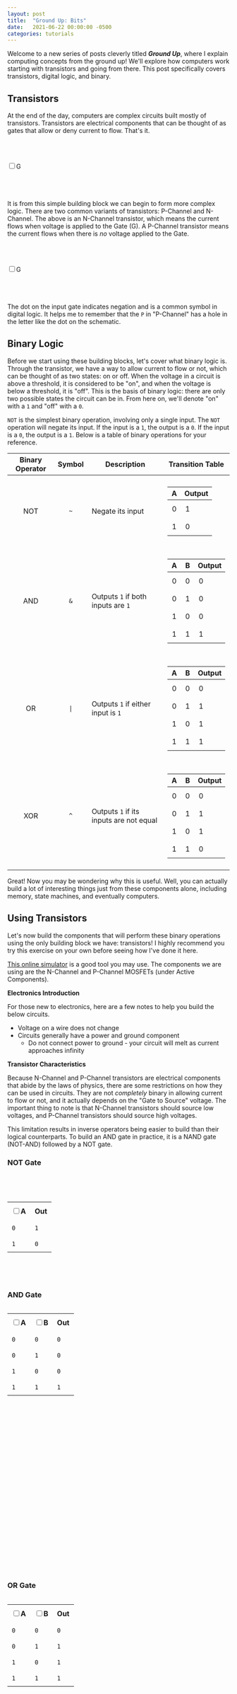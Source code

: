 ```yaml
---
layout: post
title:  "Ground Up: Bits"
date:   2021-06-22 00:00:00 -0500
categories: tutorials
---
```

<script src="https://cdnjs.cloudflare.com/ajax/libs/paper.js/0.12.15/paper-full.min.js" integrity="sha512-ovjLI1ZcZe6bw+ImQ21r+sv8q/Vwob2kq7tFidK6E1LWfi0T4uobbmpfEU1//a9h9o5Kkt+MnMWf6rWlg0EiMw==" crossorigin="anonymous" referrerpolicy="no-referrer"></script>

Welcome to a new series of posts cleverly titled ***Ground Up***,
where I explain computing concepts from the ground up! We'll explore
how computers work starting with transistors and going from there.
This post specifically covers transistors, digital logic, and binary.

## Transistors
At the end of the day, computers are complex circuits built mostly of
transistors. Transistors are electrical components that can be thought
of as gates that allow or deny current to flow. That's it.

<style type="text/css" media="all">
.gate th, td {
    padding: 10px;
}
.gate {
    display: inline-block;
    vertical-align: middle;
    width: unset;
}
p.gate {
    vertical-align: unset;
}
.table-div {
    width: 30%;
    display: inline-block;
    vertical-align: middle;
}
canvas {
    display: inline-block;
    vertical-align: middle;
    height: 120px;
}
#not {
    height: 240px;
    width: 210px;
}
#and {
    height: 380px;
    width: 420px;
}
#or {
    height: 380px;
    width: 420px;
}
</style>
<script type="text/javascript">
    window.globals = {};
    function updateState(checkbox, global) {
        window.globals[global] = checkbox.checked;
        window.globals.updateNot();
        window.globals.updateAnd();
        window.globals.updateOr();
        updateTables();
    }
    function updateTables() {
        var notTable = document.getElementById("notTable").children[0].children;
        var notIndex = (window.globals.notA ? 1 : 0) + 1;
        for (var i = 1; i < notTable.length; i++) {
            notTable[i].style.backgroundColor = i == notIndex ? 'yellow' : 'white';
        }

        var andTable = document.getElementById("andTable").children[0].children;
        var andIndex = (window.globals.andA ? 2 : 0) + (window.globals.andB ? 1 : 0) + 1;
        for (var i = 1; i < andTable.length; i++) {
            andTable[i].style.backgroundColor = i == andIndex ? 'yellow' : 'white';
        }

        var orTable = document.getElementById("orTable").children[0].children;
        var orIndex = (window.globals.orA ? 2 : 0) + (window.globals.orB ? 1 : 0) + 1;
        for (var i = 1; i < orTable.length; i++) {
            orTable[i].style.backgroundColor = i == orIndex ? 'yellow' : 'white';
        }
    }
</script>
<script type="text/paperscript" canvas="nchannel">
    var path = new CompoundPath();
    path.strokeColor = 'black';
    path.strokeWidth = 2;
    var anchor = new Point(70, 10);

    path.moveTo(anchor);
    path.lineBy([ 0, 24 ]);
    path.lineBy([ -30, 0 ]);
    path.lineBy([ 0, 48 ]);
    path.lineBy([ 30, 0 ]);
    path.lineBy([ 0, 24 ]);

    path.moveTo(anchor + [-35, 24]);
    path.lineBy([0, 48]);

    var gateLength = 24;
    path.moveTo(anchor + [-35 - gateLength, 48]);
    path.lineBy([gateLength, 0]);

    var drain = new PointText({
        point: anchor + [15, 10],
        justification: 'center',
        fontSize: 20,
        content: 'D'
    });
    var source = new PointText({
        point: anchor + [15, 95],
        justification: 'center',
        fontSize: 20,
        content: 'S'
    });

    var symbol = new Symbol(new Path.Circle({
        center: [0, 0],
        radius: 2,
        fillColor: 'red'
    }));
    var dots = new Array();
    for (var i = 0; i < 10; i++) {
        dots.push(symbol.place(anchor));
    }

    function onFrame(event) {
        var runOffset = window.globals.nChannel ? (event.count * 2) : 0;
        var p = path.children[0];
        for (var i = 0; i < dots.length; i++) {
            var dotOffset = 100 * i / dots.length;
            var offset = (runOffset + dotOffset) % 101;
            dots[i].position = p.getPointAt(p.length * offset / 100);
        }
    }
</script>

<p class="gate"><input type="checkbox" onclick="updateState(this, 'nChannel');"><label>G</label></p>
<canvas id="nchannel" resize></canvas>

It is from this simple building block we can begin to form more complex
logic. There are two common variants of transistors: P-Channel and
N-Channel. The above is an N-Channel transistor, which means the current flows
when voltage is applied to the Gate (G). A P-Channel transistor means the
current flows when there is *no* voltage applied to the Gate.

<script type="text/paperscript" canvas="pchannel">
    var path = new CompoundPath();
    path.strokeColor = 'black';
    path.strokeWidth = 2;
    var anchor = new Point(70, 10);

    path.moveTo(anchor);
    path.lineBy([ 0, 24 ]);
    path.lineBy([ -30, 0 ]);
    path.lineBy([ 0, 48 ]);
    path.lineBy([ 30, 0 ]);
    path.lineBy([ 0, 24 ]);

    path.moveTo(anchor + [-35, 24]);
    path.lineBy([0, 48]);

    var gateLength = 18;
    path.moveTo(anchor + [-41 - gateLength, 48]);
    path.lineBy([gateLength, 0]);

    var dot = new Path.Circle(anchor + [ -38, 48 ], 3);
    dot.strokeColor = 'black';
    dot.strokeWidth = 2;

    var drain = new PointText({
        point: anchor + [15, 10],
        justification: 'center',
        fontSize: 20,
        content: 'S'
    });
    var source = new PointText({
        point: anchor + [15, 95],
        justification: 'center',
        fontSize: 20,
        content: 'D'
    });

    var symbol = new Symbol(new Path.Circle({
        center: [0, 0],
        radius: 2,
        fillColor: 'red'
    }));
    var dots = new Array();
    for (var i = 0; i < 10; i++) {
        dots.push(symbol.place(anchor));
    }

    function onFrame(event) {
        var runOffset = window.globals.pChannel ? 0 : (event.count * 2);
        var p = path.children[0];
        for (var i = 0; i < dots.length; i++) {
            var dotOffset = 100 * i / dots.length;
            var offset = (runOffset + dotOffset) % 101;
            dots[i].position = p.getPointAt(p.length * offset / 100);
        }
    }
</script>

<p class="gate"><input type="checkbox" onclick="updateState(this, 'pChannel');"><label>G</label></p>
<canvas id="pchannel" resize></canvas>

The dot on the input gate indicates negation and is a common symbol in
digital logic. It helps me to remember that the `P` in "P-Channel" has
a hole in the letter like the dot on the schematic.

## Binary Logic
Before we start using these building blocks, let's cover what binary
logic is.  Through the transistor, we have a way to allow current to
flow or not, which can be thought of as two states: on or off. When the
voltage in a circuit is above a threshold, it is considered to be "on",
and when the voltage is below a threshold, it is "off". This is the basis
of binary logic: there are only two possible states the circuit can be
in. From here on, we'll denote "on" with a `1` and "off" with a `0`.

`NOT` is the simplest binary operation, involving only a single input. The `NOT`
operation will negate its input. If the input is a `1`, the output is a `0`. If the
input is a `0`, the output is a `1`. Below is a table of binary operations for your
reference.

<table>
  <thead>
    <tr>
      <th style="text-align: center">Binary Operator</th>
      <th style="text-align: center">Symbol</th>
      <th>Description</th>
      <th>Transition Table</th>
    </tr>
  </thead>
  <tbody>
    <tr>
      <td style="text-align: center">NOT</td>
      <td style="text-align: center"><code class="language-plaintext highlighter-rouge">~</code></td>
      <td>Negate its input</td>
      <td><table><thead><tr><th>A</th><th>Output</th></tr></thead><tr><td>0</td><td>1</td></tr><tr><td>1</td><td>0</td></tr></table></td>
    </tr>
    <tr>
      <td style="text-align: center">AND</td>
      <td style="text-align: center"><code class="language-plaintext highlighter-rouge">&amp;</code></td>
      <td>Outputs <code class="language-plaintext highlighter-rouge">1</code> if both inputs are <code class="language-plaintext highlighter-rouge">1</code></td>
      <td><table><thead><tr><th>A</th><th>B</th><th>Output</th></tr></thead><tr><td>0</td><td>0</td><td>0</td></tr><tr><td>0</td><td>1</td><td>0</td></tr><tr><td>1</td><td>0</td><td>0</td></tr><tr><td>1</td><td>1</td><td>1</td></tr></table></td>
    </tr>
    <tr>
      <td style="text-align: center">OR</td>
      <td style="text-align: center"><code class="language-plaintext highlighter-rouge">|</code></td>
      <td>Outputs <code class="language-plaintext highlighter-rouge">1</code> if either input is <code class="language-plaintext highlighter-rouge">1</code></td>
      <td><table><thead><tr><th>A</th><th>B</th><th>Output</th></tr></thead><tr><td>0</td><td>0</td><td>0</td></tr><tr><td>0</td><td>1</td><td>1</td></tr><tr><td>1</td><td>0</td><td>1</td></tr><tr><td>1</td><td>1</td><td>1</td></tr></table></td>
    </tr>
    <tr>
      <td style="text-align: center">XOR</td>
      <td style="text-align: center"><code class="language-plaintext highlighter-rouge">^</code></td>
      <td>Outputs <code class="language-plaintext highlighter-rouge">1</code> if its inputs are not equal</td>
      <td><table><thead><tr><th>A</th><th>B</th><th>Output</th></tr></thead><tr><td>0</td><td>0</td><td>0</td></tr><tr><td>0</td><td>1</td><td>1</td></tr><tr><td>1</td><td>0</td><td>1</td></tr><tr><td>1</td><td>1</td><td>0</td></tr></table></td>
    </tr>
  </tbody>
</table>

Great! Now you may be wondering why this is useful. Well, you can actually
build a lot of interesting things just from these components alone,
including memory, state machines, and eventually computers.

## Using Transistors
Let's now build the components that will perform these binary operations
using the only building block we have: transistors! I highly recommend
you try this exercise on your own before seeing how I've done it here.

[This online simulator](https://www.falstad.com/circuit/) is a good
tool you may use.  The components we are using are the N-Channel and
P-Channel MOSFETs (under Active Components).

**Electronics Introduction**

For those new to electronics, here are a few notes to help you build
the below circuits.

 * Voltage on a wire does not change
 * Circuits generally have a power and ground component
     * Do not connect power to ground - your circuit will melt as current
       approaches infinity

**Transistor Characteristics**

Because N-Channel and P-Channel transistors are electrical components
that abide by the laws of physics, there are some restrictions on
how they can be used in circuits. They are not *completely* binary
in allowing current to flow or not, and it actually depends on the
"Gate to Source" voltage. The important thing to note is that N-Channel
transistors should source low voltages, and P-Channel transistors should
source high voltages.

This limitation results in inverse operators being easier to build than
their logical counterparts. To build an AND gate in practice, it is a
NAND gate (NOT-AND) followed by a NOT gate.

### NOT Gate

<script type="text/paperscript" canvas="not">
    var scale = 32;
    function gatePath(anchor) {
        var path = new Path();
        path.strokeColor = 'black';
        path.strokeWidth = 2;
        path.moveTo((anchor + [0, 0.25])*scale);
        path.lineBy(new Point(0, 0.5)*scale);
        return path;
    }
    function pChannelPath(anchor, direction) {
        var path = new CompoundPath();
        path.strokeColor = 'black';
        path.strokeWidth = 2;
        path.moveTo(anchor*scale);
        if (direction == 'LR') {
            path.lineBy(new Point(0.8, 0)*scale);
            path.moveBy(new Point(0.2, -0.5)*scale);
            path.lineBy(new Point(0, 1)*scale);
            var dot = new Path.Circle((anchor + [0.9, 0])*scale, 0.1*scale);
            path.addChild(dot);
            return path;
        }
        path.lineBy(new Point(-0.8, 0)*scale);
        path.moveBy(new Point(-0.2, -0.5)*scale);
        path.lineBy(new Point(0, 1)*scale);
        var dot = new Path.Circle((anchor + [-0.9, 0])*scale, 0.1*scale);
        path.addChild(dot);
        return path;
    }
    function nChannelPath(anchor, direction) {
        var path = new CompoundPath();
        path.strokeColor = 'black';
        path.strokeWidth = 2;
        path.moveTo(anchor*scale);
        if (direction == 'LR') {
            path.lineBy(new Point(1, 0)*scale);
        } else {
            path.lineBy(new Point(-1, 0)*scale);
        }
        path.moveBy(new Point(0, -0.5)*scale);
        path.lineBy(new Point(0, 1)*scale);
        return path;
    }
    function notPPath(anchor) {
        return gatePath(anchor + [2.2, 2]);
    }
    function notNPath(anchor) {
        return gatePath(anchor + [2.2, 5]);
    }
    function notOutPath(anchor) {
        var path = new CompoundPath();
        path.strokeColor = 'black';
        path.strokeWidth = 2;

        path.moveTo((anchor + [2.2, 2.75])*scale);
        path.lineTo((anchor + [2.2, 3])*scale);
        path.lineTo((anchor + [3, 3])*scale);
        path.lineBy(new Point(0, 2)*scale);
        path.lineTo((anchor + [2.2, 5])*scale);
        path.lineTo((anchor + [2.2, 5.25])*scale);

        path.moveTo((anchor + [3, 4])*scale);
        path.lineBy(new Point(1, 0)*scale);

        return path;
    }
    function inputAPath(anchor) {
        var path = new CompoundPath();
        path.strokeColor = 'black';
        path.strokeWidth = 2;

        path.addChild(pChannelPath(anchor + [1, 2.5], 'LR'));
        path.addChild(nChannelPath(anchor + [1, 5.5], 'LR'));

        path.moveTo((anchor + [1, 2.5])*scale);
        path.lineBy(new Point(0, 3)*scale);
        path.moveTo((anchor + [0, 4])*scale);
        path.lineBy(new Point(1, 0)*scale);

        return path;
    }

    function drawVdd(anchor) {
        var path = new CompoundPath();
        path.strokeColor = 'red';
        path.strokeWidth = 2;

        var triangle = new Path.RegularPolygon((anchor + [3, 1])*scale, 3, scale/2.5);
        path.addChild(triangle);

        path.moveTo((anchor + [3, 1 + 1/5])*scale);
        path.lineTo((anchor + [3, 2])*scale);
        path.lineTo((anchor + [2.2, 2])*scale);
        path.lineTo((anchor + [2.2, 2.25])*scale);
    }
    function drawGnd(anchor) {
        var path = new CompoundPath();
        path.strokeColor = 'black';
        path.strokeWidth = 2;

        path.moveTo((anchor + [2.2, 5.75])*scale);
        path.lineTo((anchor + [2.2, 6])*scale);
        path.lineTo((anchor + [3, 6])*scale);
        path.lineBy(new Point(0, 1)*scale);
        path.moveBy(new Point(-0.4, 0)*scale);
        path.lineBy(new Point(0.8, 0)*scale);
        path.moveBy(new Point(-0.1, 0.15)*scale);
        path.lineBy(new Point(-0.6, 0)*scale);
        path.moveBy(new Point(0.1, 0.15)*scale);
        path.lineBy(new Point(0.4, 0)*scale);
    }
    function drawLabels(anchor) {
        new PointText({
            point: (anchor + [-0.5, 4.25])*scale,
            justification: 'center',
            fontSize: 20,
            content: 'A'
        });
        new PointText({
            point: (anchor + [5, 4.25])*scale,
            justification: 'center',
            fontSize: 20,
            content: 'Out'
        });
        new PointText({
            point: (anchor + [4.1, 1.1])*scale,
            justification: 'center',
            fontSize: 20,
            content: 'Vdd'
        });
        new PointText({
            point: (anchor + [4.2, 7.4])*scale,
            justification: 'center',
            fontSize: 20,
            content: 'Gnd'
        });
    }

    var anchor  = new Point(1, -0.25);
    var notP    = notPPath(anchor);
    var notN    = notNPath(anchor);
    var notOut  = notOutPath(anchor);
    var inputA  = inputAPath(anchor);
    drawVdd(anchor);
    drawGnd(anchor);
    drawLabels(anchor);

    window.globals.updateNot = function() {
        var a = window.globals.notA;
        notP.strokeColor = !a ? 'red' : 'white';
        notN.strokeColor = a ? 'black' : 'white';
        notOut.strokeColor = !a ? 'red' : 'black';
        inputA.strokeColor = a ? 'red' : 'black';
    }
</script>
<div class="table-div"><table class="gate" id="notTable">
    <tr>
        <th><input type="checkbox" onclick="updateState(this, 'notA');"><label>A</label></th>
        <th>Out</th>
    </tr>
    <tr><td><code>0</code></td><td><code>1</code></td></tr>
    <tr><td><code>1</code></td><td><code>0</code></td></tr>
</table></div>
<canvas id="not" resize></canvas>

### AND Gate

<script type="text/paperscript" canvas="and">
    var scale = 32;
    function gatePath(anchor) {
        var path = new Path();
        path.strokeColor = 'black';
        path.strokeWidth = 2;
        path.moveTo((anchor + [0, 0.25])*scale);
        path.lineBy(new Point(0, 0.5)*scale);
        return path;
    }
    function pChannelPath(anchor, direction) {
        var path = new CompoundPath();
        path.strokeColor = 'black';
        path.strokeWidth = 2;
        path.moveTo(anchor*scale);
        if (direction == 'LR') {
            path.lineBy(new Point(0.8, 0)*scale);
            path.moveBy(new Point(0.2, -0.5)*scale);
            path.lineBy(new Point(0, 1)*scale);
            var dot = new Path.Circle((anchor + [0.9, 0])*scale, 0.1*scale);
            path.addChild(dot);
            return path;
        }
        path.lineBy(new Point(-0.8, 0)*scale);
        path.moveBy(new Point(-0.2, -0.5)*scale);
        path.lineBy(new Point(0, 1)*scale);
        var dot = new Path.Circle((anchor + [-0.9, 0])*scale, 0.1*scale);
        path.addChild(dot);
        return path;
    }
    function nChannelPath(anchor, direction) {
        var path = new CompoundPath();
        path.strokeColor = 'black';
        path.strokeWidth = 2;
        path.moveTo(anchor*scale);
        if (direction == 'LR') {
            path.lineBy(new Point(1, 0)*scale);
        } else {
            path.lineBy(new Point(-1, 0)*scale);
        }
        path.moveBy(new Point(0, -0.5)*scale);
        path.lineBy(new Point(0, 1)*scale);
        return path;
    }
    function nandAPPath(anchor) {
        return gatePath(anchor + [1.2, 3]);
    }
    function nandBPPath(anchor) {
        return gatePath(anchor + [4.8, 3]);
    }
    function nandANPath(anchor) {
        return gatePath(anchor + [2.2, 7]);
    }
    function nandBNPath(anchor) {
        return gatePath(anchor + [2.2, 9]);
    }
    function nandOutPath(anchor) {
        var path = new CompoundPath();
        path.strokeColor = 'black';
        path.strokeWidth = 2;

        path.moveTo((anchor + [1.2, 3.75])*scale);
        path.lineTo((anchor + [1.2, 4])*scale);
        path.lineTo((anchor + [2, 4])*scale);
        path.lineBy(new Point(0, 1)*scale);
        path.lineBy(new Point(2, 0)*scale);
        path.lineBy(new Point(0, -1)*scale);
        path.lineTo((anchor + [4.8, 4])*scale);
        path.lineTo((anchor + [4.8, 3.75])*scale);

        path.moveTo((anchor + [2.2, 7.25])*scale);
        path.lineTo((anchor + [2.2, 7])*scale);
        path.lineTo((anchor + [3, 7])*scale);
        path.lineBy(new Point(0, -2)*scale);

        path.moveTo((anchor + [3, 6])*scale);
        path.lineBy(new Point(4, 0)*scale);

        path.moveTo((anchor + [8, 4])*scale);
        path.lineBy(new Point(0, 1)*scale);
        path.moveTo((anchor + [8, 7])*scale);
        path.lineBy(new Point(0, 1)*scale);

        path.moveTo((anchor + [7.8, 4.5])*scale);
        path.lineBy(new Point(-0.8, 0)*scale);
        path.lineBy(new Point(0, 3)*scale);
        path.lineBy(new Point(1, 0)*scale);

        var dot = new Path.Circle((anchor + [7.9, 4.5])*scale, 0.1*scale);
        path.addChild(dot);

        return path;
    }
    function nandGndPath(anchor) {
        var path = new Path();
        path.strokeColor = 'black';
        path.strokeWidth = 2;

        path.moveTo((anchor + [2.2, 7.75])*scale);
        path.lineTo((anchor + [2.2, 8])*scale);
        path.lineTo((anchor + [3, 8])*scale);
        path.lineBy(new Point(0, 1)*scale);
        path.lineTo((anchor + [2.2, 9])*scale);
        path.lineTo((anchor + [2.2, 9.25])*scale);

        return path;
    }
    function notPPath(anchor) {
        return gatePath(anchor + [8.2, 4]);
    }
    function notNPath(anchor) {
        return gatePath(anchor + [8.2, 7]);
    }
    function notOutPath(anchor) {
        var path = new CompoundPath();
        path.strokeColor = 'black';
        path.strokeWidth = 2;

        path.moveTo((anchor + [8.2, 4.75])*scale);
        path.lineTo((anchor + [8.2, 5])*scale);
        path.lineTo((anchor + [9, 5])*scale);
        path.lineBy(new Point(0, 2)*scale);
        path.lineTo((anchor + [8.2, 7])*scale);
        path.lineTo((anchor + [8.2, 7.25])*scale);

        path.moveTo((anchor + [9, 6])*scale);
        path.lineBy(new Point(1, 0)*scale);

        return path;
    }
    function inputAPath(anchor) {
        var path = new CompoundPath();
        path.strokeColor = 'black';
        path.strokeWidth = 2;

        path.addChild(pChannelPath(anchor + [0, 3.5], 'LR'));
        path.addChild(nChannelPath(anchor + [1, 7.5], 'LR'));
        return path;
    }
    function inputBPath(anchor) {
        var path = new CompoundPath();
        path.strokeColor = 'black';
        path.strokeWidth = 2;

        path.addChild(pChannelPath(anchor + [6, 3.5], 'RL'));
        path.addChild(nChannelPath(anchor + [1, 9.5], 'LR'));
        return path;
    }

    function drawVdd(anchor) {
        var path = new CompoundPath();
        path.strokeColor = 'red';
        path.strokeWidth = 2;

        // NAND Vdd
        var triangle1 = new Path.RegularPolygon((anchor + [3, 1])*scale, 3, scale/2.5);
        path.addChild(triangle1);

        path.moveTo((anchor + [3, 1 + 1/5])*scale);
        path.lineBy(new Point(0, 1 - 1/5)*scale);

        path.moveTo((anchor + [1.2, 3.25])*scale);
        path.lineTo((anchor + [1.2, 3])*scale);
        path.lineTo((anchor + [2, 3])*scale);
        path.lineBy(new Point(0, -1)*scale);
        path.lineBy(new Point(2, 0)*scale);
        path.lineBy(new Point(0, 1)*scale);
        path.lineTo((anchor + [4.8, 3])*scale);
        path.lineTo((anchor + [4.8, 3.25])*scale);

        // NOT Vdd
        var triangle2 = new Path.RegularPolygon((anchor + [9, 3])*scale, 3, scale/2.5);
        path.addChild(triangle2);

        path.moveTo((anchor + [9, 3 + 1/5])*scale);
        path.lineTo((anchor + [9, 4])*scale);
        path.lineTo((anchor + [8.2, 4])*scale);
        path.lineTo((anchor + [8.2, 4.25])*scale);
    }
    function drawGnd(anchor) {
        var path = new CompoundPath();
        path.strokeColor = 'black';
        path.strokeWidth = 2;
        // NAND Gnd
        path.moveTo((anchor + [2.2, 9.75])*scale);
        path.lineTo((anchor + [2.2, 10])*scale);
        path.lineTo((anchor + [3, 10])*scale);
        path.lineBy(new Point(0, 1)*scale);
        path.moveBy(new Point(-0.4, 0)*scale);
        path.lineBy(new Point(0.8, 0)*scale);
        path.moveBy(new Point(-0.1, 0.15)*scale);
        path.lineBy(new Point(-0.6, 0)*scale);
        path.moveBy(new Point(0.1, 0.15)*scale);
        path.lineBy(new Point(0.4, 0)*scale);

        // NOT Gnd
        path.moveTo((anchor + [8.2, 7.75])*scale);
        path.lineTo((anchor + [8.2, 8])*scale);
        path.lineTo((anchor + [9, 8])*scale);
        path.lineBy(new Point(0, 1)*scale);
        path.moveBy(new Point(-0.4, 0)*scale);
        path.lineBy(new Point(0.8, 0)*scale);
        path.moveBy(new Point(-0.1, 0.15)*scale);
        path.lineBy(new Point(-0.6, 0)*scale);
        path.moveBy(new Point(0.1, 0.15)*scale);
        path.lineBy(new Point(0.4, 0)*scale);
    }
    function drawLabels(anchor) {
        new PointText({
            point: (anchor + [-0.5, 3.75])*scale,
            justification: 'center',
            fontSize: 20,
            content: 'A'
        });
        new PointText({
            point: (anchor + [6.5, 3.75])*scale,
            justification: 'center',
            fontSize: 20,
            content: 'B'
        });
        new PointText({
            point: (anchor + [0.5, 7.75])*scale,
            justification: 'center',
            fontSize: 20,
            content: 'A'
        });
        new PointText({
            point: (anchor + [0.5, 9.75])*scale,
            justification: 'center',
            fontSize: 20,
            content: 'B'
        });
        new PointText({
            point: (anchor + [11, 6.25])*scale,
            justification: 'center',
            fontSize: 20,
            content: 'Out'
        });
    }

    var anchor  = new Point(1, 0);
    var nandAP  = nandAPPath(anchor);
    var nandBP  = nandBPPath(anchor);
    var nandAN  = nandANPath(anchor);
    var nandBN  = nandBNPath(anchor);
    var nandOut = nandOutPath(anchor);
    var nandGnd = nandGndPath(anchor);
    var notP    = notPPath(anchor);
    var notN    = notNPath(anchor);
    var notOut  = notOutPath(anchor);
    var inputA  = inputAPath(anchor);
    var inputB  = inputBPath(anchor);
    drawVdd(anchor);
    drawGnd(anchor);
    drawLabels(anchor);

    window.globals.updateAnd = function() {
        var a = window.globals.andA;
        var b = window.globals.andB;
        nandAP.strokeColor = a ? 'white' : 'red';
        nandBP.strokeColor = b ? 'white' : 'red';
        nandAN.strokeColor = a ? (b ? 'black' : 'red') : 'white';
        nandBN.strokeColor = b ? 'black' : 'white';
        nandOut.strokeColor = !(a && b) ? 'red' : 'black';
        nandGnd.strokeColor = b ? 'black' : (a ? 'red' : 'cyan');
        notP.strokeColor = (a && b) ? 'red' : 'white';
        notN.strokeColor = !(a && b) ? 'black' : 'white';
        notOut.strokeColor = a && b ? 'red' : 'black';
        inputA.strokeColor = a ? 'red' : 'black';
        inputB.strokeColor = b ? 'red' : 'black';
    }
</script>

<div class="table-div"><table class="gate" id="andTable">
    <tr>
        <th><input type="checkbox" onclick="updateState(this, 'andA');"><label>A</label></th>
        <th><input type="checkbox" onclick="updateState(this, 'andB');"><label>B</label></th>
        <th>Out</th>
    </tr>
    <tr><td><code>0</code></td><td><code>0</code></td><td><code>0</code></td></tr>
    <tr><td><code>0</code></td><td><code>1</code></td><td><code>0</code></td></tr>
    <tr><td><code>1</code></td><td><code>0</code></td><td><code>0</code></td></tr>
    <tr><td><code>1</code></td><td><code>1</code></td><td><code>1</code></td></tr>
</table></div>
<canvas id="and" resize></canvas>

### OR Gate

<script type="text/paperscript" canvas="or">
    var scale = 32;
    function gatePath(anchor) {
        var path = new Path();
        path.strokeColor = 'black';
        path.strokeWidth = 2;
        path.moveTo((anchor + [0, 0.25])*scale);
        path.lineBy(new Point(0, 0.5)*scale);
        return path;
    }
    function pChannelPath(anchor, direction) {
        var path = new CompoundPath();
        path.strokeColor = 'black';
        path.strokeWidth = 2;
        path.moveTo(anchor*scale);
        if (direction == 'LR') {
            path.lineBy(new Point(0.8, 0)*scale);
            path.moveBy(new Point(0.2, -0.5)*scale);
            path.lineBy(new Point(0, 1)*scale);
            var dot = new Path.Circle((anchor + [0.9, 0])*scale, 0.1*scale);
            path.addChild(dot);
            return path;
        }
        path.lineBy(new Point(-0.8, 0)*scale);
        path.moveBy(new Point(-0.2, -0.5)*scale);
        path.lineBy(new Point(0, 1)*scale);
        var dot = new Path.Circle((anchor + [-0.9, 0])*scale, 0.1*scale);
        path.addChild(dot);
        return path;
    }
    function nChannelPath(anchor, direction) {
        var path = new CompoundPath();
        path.strokeColor = 'black';
        path.strokeWidth = 2;
        path.moveTo(anchor*scale);
        if (direction == 'LR') {
            path.lineBy(new Point(1, 0)*scale);
        } else {
            path.lineBy(new Point(-1, 0)*scale);
        }
        path.moveBy(new Point(0, -0.5)*scale);
        path.lineBy(new Point(0, 1)*scale);
        return path;
    }
    function norAPPath(anchor) {
        return gatePath(anchor + [2.2, 2]);
    }
    function norBPPath(anchor) {
        return gatePath(anchor + [2.2, 4]);
    }
    function norANPath(anchor) {
        return gatePath(anchor + [1.2, 8]);
    }
    function norBNPath(anchor) {
        return gatePath(anchor + [4.8, 8]);
    }
    function norOutPath(anchor) {
        var path = new CompoundPath();
        path.strokeColor = 'black';
        path.strokeWidth = 2;

        path.moveTo((anchor + [2.2, 4.75])*scale);
        path.lineTo((anchor + [2.2, 5])*scale);
        path.lineTo((anchor + [3, 5])*scale);
        path.lineBy(new Point(0, 2)*scale);

        path.moveTo((anchor + [1.2, 8.25])*scale);
        path.lineTo((anchor + [1.2, 8])*scale);
        path.lineTo((anchor + [2, 8])*scale);
        path.lineBy(new Point(0, -1)*scale);
        path.lineBy(new Point(2, 0)*scale);
        path.lineBy(new Point(0, 1)*scale);
        path.lineTo((anchor + [4.8, 8])*scale);
        path.lineTo((anchor + [4.8, 8.25])*scale);

        path.moveTo((anchor + [3, 6])*scale);
        path.lineBy(new Point(4, 0)*scale);

        path.moveTo((anchor + [8, 4])*scale);
        path.lineBy(new Point(0, 1)*scale);
        path.moveTo((anchor + [8, 7])*scale);
        path.lineBy(new Point(0, 1)*scale);

        path.moveTo((anchor + [7.8, 4.5])*scale);
        path.lineBy(new Point(-0.8, 0)*scale);
        path.lineBy(new Point(0, 3)*scale);
        path.lineBy(new Point(1, 0)*scale);

        var dot = new Path.Circle((anchor + [7.9, 4.5])*scale, 0.1*scale);
        path.addChild(dot);

        return path;
    }
    function norVddPath(anchor) {
        var path = new Path();
        path.strokeColor = 'black';
        path.strokeWidth = 2;

        path.moveTo((anchor + [2.2, 2.75])*scale);
        path.lineTo((anchor + [2.2, 3])*scale);
        path.lineTo((anchor + [3, 3])*scale);
        path.lineBy(new Point(0, 1)*scale);
        path.lineTo((anchor + [2.2, 4])*scale);
        path.lineTo((anchor + [2.2, 4.25])*scale);

        return path;
    }
    function notPPath(anchor) {
        return gatePath(anchor + [8.2, 4]);
    }
    function notNPath(anchor) {
        return gatePath(anchor + [8.2, 7]);
    }
    function notOutPath(anchor) {
        var path = new CompoundPath();
        path.strokeColor = 'black';
        path.strokeWidth = 2;

        path.moveTo((anchor + [8.2, 4.75])*scale);
        path.lineTo((anchor + [8.2, 5])*scale);
        path.lineTo((anchor + [9, 5])*scale);
        path.lineBy(new Point(0, 2)*scale);
        path.lineTo((anchor + [8.2, 7])*scale);
        path.lineTo((anchor + [8.2, 7.25])*scale);

        path.moveTo((anchor + [9, 6])*scale);
        path.lineBy(new Point(1, 0)*scale);

        return path;
    }
    function inputAPath(anchor) {
        var path = new CompoundPath();
        path.strokeColor = 'black';
        path.strokeWidth = 2;

        path.addChild(pChannelPath(anchor + [1, 2.5], 'LR'));
        path.addChild(nChannelPath(anchor + [0, 8.5], 'LR'));
        return path;
    }
    function inputBPath(anchor) {
        var path = new CompoundPath();
        path.strokeColor = 'black';
        path.strokeWidth = 2;

        path.addChild(pChannelPath(anchor + [1, 4.5], 'LR'));
        path.addChild(nChannelPath(anchor + [6, 8.5], 'RL'));
        return path;
    }

    function drawVdd(anchor) {
        var path = new CompoundPath();
        path.strokeColor = 'red';
        path.strokeWidth = 2;

        // NOR Vdd
        var triangle1 = new Path.RegularPolygon((anchor + [3, 1])*scale, 3, scale/2.5);
        path.addChild(triangle1);

        path.moveTo((anchor + [3, 1 + 1/5])*scale);
        path.lineBy(new Point(0, 1 - 1/5)*scale);

        path.moveTo((anchor + [2.2, 2.25])*scale);
        path.lineTo((anchor + [2.2, 2])*scale);
        path.lineTo((anchor + [3, 2])*scale);

        // NOT Vdd
        var triangle2 = new Path.RegularPolygon((anchor + [9, 3])*scale, 3, scale/2.5);
        path.addChild(triangle2);

        path.moveTo((anchor + [9, 3 + 1/5])*scale);
        path.lineTo((anchor + [9, 4])*scale);
        path.lineTo((anchor + [8.2, 4])*scale);
        path.lineTo((anchor + [8.2, 4.25])*scale);
    }
    function drawGnd(anchor) {
        var path = new CompoundPath();
        path.strokeColor = 'black';
        path.strokeWidth = 2;

        // NOR Gnd
        path.moveTo((anchor + [1.2, 8.75])*scale);
        path.lineTo((anchor + [1.2, 9])*scale);
        path.lineTo((anchor + [2, 9])*scale);
        path.lineBy(new Point(0, 1)*scale);
        path.lineBy(new Point(2, 0)*scale);
        path.lineBy(new Point(0, -1)*scale);
        path.lineTo((anchor + [4.8, 9])*scale);
        path.lineTo((anchor + [4.8, 8.75])*scale);

        path.moveTo((anchor + [3, 10])*scale);
        path.lineBy(new Point(0, 1)*scale);
        path.moveBy(new Point(-0.4, 0)*scale);
        path.lineBy(new Point(0.8, 0)*scale);
        path.moveBy(new Point(-0.1, 0.15)*scale);
        path.lineBy(new Point(-0.6, 0)*scale);
        path.moveBy(new Point(0.1, 0.15)*scale);
        path.lineBy(new Point(0.4, 0)*scale);

        // NOT Gnd
        path.moveTo((anchor + [8.2, 7.75])*scale);
        path.lineTo((anchor + [8.2, 8])*scale);
        path.lineTo((anchor + [9, 8])*scale);
        path.lineBy(new Point(0, 1)*scale);
        path.moveBy(new Point(-0.4, 0)*scale);
        path.lineBy(new Point(0.8, 0)*scale);
        path.moveBy(new Point(-0.1, 0.15)*scale);
        path.lineBy(new Point(-0.6, 0)*scale);
        path.moveBy(new Point(0.1, 0.15)*scale);
        path.lineBy(new Point(0.4, 0)*scale);
    }
    function drawLabels(anchor) {
        new PointText({
            point: (anchor + [0.5, 2.75])*scale,
            justification: 'center',
            fontSize: 20,
            content: 'A'
        });
        new PointText({
            point: (anchor + [0.5, 4.75])*scale,
            justification: 'center',
            fontSize: 20,
            content: 'B'
        });
        new PointText({
            point: (anchor + [-0.5, 8.75])*scale,
            justification: 'center',
            fontSize: 20,
            content: 'A'
        });
        new PointText({
            point: (anchor + [6.5, 8.75])*scale,
            justification: 'center',
            fontSize: 20,
            content: 'B'
        });
        new PointText({
            point: (anchor + [11, 6.25])*scale,
            justification: 'center',
            fontSize: 20,
            content: 'Out'
        });
    }

    var anchor  = new Point(1, 0);
    var norAP   = norAPPath(anchor);
    var norBP   = norBPPath(anchor);
    var norAN   = norANPath(anchor);
    var norBN   = norBNPath(anchor);
    var norOut  = norOutPath(anchor);
    var norVdd  = norVddPath(anchor);
    var notP    = notPPath(anchor);
    var notN    = notNPath(anchor);
    var notOut  = notOutPath(anchor);
    var inputA  = inputAPath(anchor);
    var inputB  = inputBPath(anchor);
    drawVdd(anchor);
    drawGnd(anchor);
    drawLabels(anchor);

    window.globals.updateOr = function() {
        var a = window.globals.orA;
        var b = window.globals.orB;
        norAP.strokeColor = a ? 'white' : 'red';
        norBP.strokeColor = b ? 'white' : (a ? 'black' : 'red' );
        norAN.strokeColor = a ? 'black' : 'white';
        norBN.strokeColor = b ? 'black' : 'white';
        norOut.strokeColor = !(a || b) ? 'red' : 'black';
        norVdd.strokeColor = a ? (b ? 'cyan' : 'black') : 'red';
        notP.strokeColor = (a || b) ? 'red' : 'white';
        notN.strokeColor = !(a || b) ? 'black' : 'white';
        notOut.strokeColor = (a || b) ? 'red' : 'black';
        inputA.strokeColor = a ? 'red' : 'black';
        inputB.strokeColor = b ? 'red' : 'black';
    }
</script>

<div class="table-div"><table class="gate" id="orTable">
    <tr>
        <th><input type="checkbox" onclick="updateState(this, 'orA');"><label>A</label></th>
        <th><input type="checkbox" onclick="updateState(this, 'orB');"><label>B</label></th>
        <th>Out</th>
    </tr>
    <tr><td><code>0</code></td><td><code>0</code></td><td><code>0</code></td></tr>
    <tr><td><code>0</code></td><td><code>1</code></td><td><code>1</code></td></tr>
    <tr><td><code>1</code></td><td><code>0</code></td><td><code>1</code></td></tr>
    <tr><td><code>1</code></td><td><code>1</code></td><td><code>1</code></td></tr>
</table></div>
<canvas id="or" resize></canvas>

## More Bits
Just as a note, these components operate on at most 2 bits, where a bit
is a `1` or a `0`.  As we build components up, we will want to work on
larger groupings of bits, and it should be known that these operations
can be applied in a bitwise fashion. You can `AND` two 4-bit inputs by
using the `AND` operation on each pair of bits. For example `0110 AND
1100` would be `0100`.

| | Bit 3 | Bit 2 | Bit 1 | Bit 0 |
|:---:|:---:|:---:|:---:|:---:|
| **A** | `0` | `1` | `1` | `0` |
| **B** | `1` | `1` | `0` | `0` |
| **Output** | `0` | `1` | `0` | `0` |

## Conclusion
This post covered the very basics of computers: transistors, digital
logic, and binary operators. If any parts were unclear, please feel
free to contact me.

<script>updateTables();</script>
